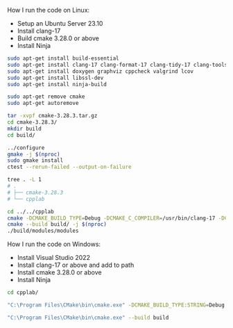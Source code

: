 How I run the code on Linux:
- Setup an Ubuntu Server 23.10
- Install clang-17
- Build cmake 3.28.0 or above
- Install Ninja

```bash
sudo apt-get install build-essential
sudo apt-get install clang-17 clang-format-17 clang-tidy-17 clang-tools-17
sudo apt-get install doxygen graphviz cppcheck valgrind lcov
sudo apt-get install libssl-dev
sudo apt-get install ninja-build

sudo apt-get remove cmake
sudo apt-get autoremove

tar -xvpf cmake-3.28.3.tar.gz
cd cmake-3.28.3/
mkdir build
cd build/

../configure
gmake -j $(nproc)
sudo gmake install
ctest --rerun-failed --output-on-failure

tree . -L 1
# .
# ├── cmake-3.28.3
# └── cpplab

cd ../../cpplab
cmake -DCMAKE_BUILD_TYPE=Debug -DCMAKE_C_COMPILER=/usr/bin/clang-17 -DCMAKE_CXX_COMPILER=/usr/bin/clang++-17 -B build -G Ninja
cmake --build build/ -j $(nproc)
./build/modules/modules
```

How I run the code on Windows:
- Install Visual Studio 2022
- Install clang-17 or above and add to path
- Install cmake 3.28.0 or above
- Install Ninja

```bash
cd cpplab/

"C:\Program Files\CMake\bin\cmake.exe" -DCMAKE_BUILD_TYPE:STRING=Debug -DCMAKE_EXPORT_COMPILE_COMMANDS:BOOL=TRUE "-DCMAKE_C_COMPILER:FILEPATH=C:\Program Files\LLVM\bin\clang.exe" "-DCMAKE_CXX_COMPILER:FILEPATH=C:\Program Files\LLVM\bin\clang++.exe" -S . -B build "-DCMAKE_MAKE_PROGRAM=C:\Ninja\ninja.exe" -G Ninja

"C:\Program Files\CMake\bin\cmake.exe" --build build
```
